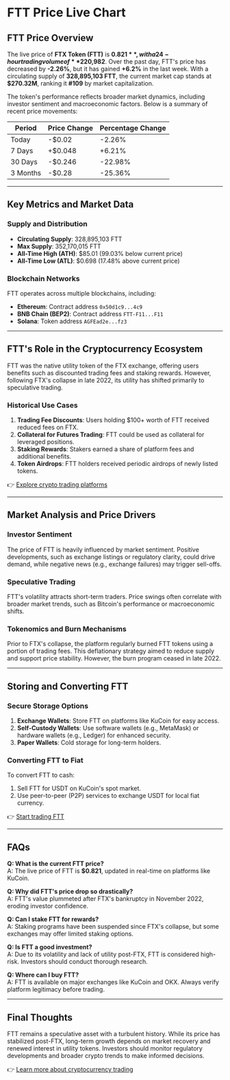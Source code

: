 # FTT Price Live Chart  

## FTT Price Overview  

The live price of **FTX Token (FTT)** is **$0.821**, with a 24-hour trading volume of **$220,982**. Over the past day, FTT's price has decreased by **-2.26%**, but it has gained **+6.2%** in the last week. With a circulating supply of **328,895,103 FTT**, the current market cap stands at **$270.32M**, ranking it **#109** by market capitalization.  

The token's performance reflects broader market dynamics, including investor sentiment and macroeconomic factors. Below is a summary of recent price movements:  

| Period      | Price Change | Percentage Change |
|-------------|--------------|-------------------|
| Today       | -$0.02       | -2.26%            |
| 7 Days      | +$0.048      | +6.21%            |
| 30 Days     | -$0.246      | -22.98%           |
| 3 Months    | -$0.28       | -25.36%           |

---

## Key Metrics and Market Data  

### Supply and Distribution  
- **Circulating Supply**: 328,895,103 FTT  
- **Max Supply**: 352,170,015 FTT  
- **All-Time High (ATH)**: $85.01 (99.03% below current price)  
- **All-Time Low (ATL)**: $0.698 (17.48% above current price)  

### Blockchain Networks  
FTT operates across multiple blockchains, including:  
- **Ethereum**: Contract address `0x50d1c9...4c9`  
- **BNB Chain (BEP2)**: Contract address `FTT-F11...F11`  
- **Solana**: Token address `AGFEad2e...fz3`  

---

## FTT's Role in the Cryptocurrency Ecosystem  

FTT was the native utility token of the FTX exchange, offering users benefits such as discounted trading fees and staking rewards. However, following FTX's collapse in late 2022, its utility has shifted primarily to speculative trading.  

### Historical Use Cases  
1. **Trading Fee Discounts**: Users holding $100+ worth of FTT received reduced fees on FTX.  
2. **Collateral for Futures Trading**: FTT could be used as collateral for leveraged positions.  
3. **Staking Rewards**: Stakers earned a share of platform fees and additional benefits.  
4. **Token Airdrops**: FTT holders received periodic airdrops of newly listed tokens.  

👉 [Explore crypto trading platforms](https://bit.ly/okx-bonus)  

---

## Market Analysis and Price Drivers  

### Investor Sentiment  
The price of FTT is heavily influenced by market sentiment. Positive developments, such as exchange listings or regulatory clarity, could drive demand, while negative news (e.g., exchange failures) may trigger sell-offs.  

### Speculative Trading  
FTT's volatility attracts short-term traders. Price swings often correlate with broader market trends, such as Bitcoin's performance or macroeconomic shifts.  

### Tokenomics and Burn Mechanisms  
Prior to FTX's collapse, the platform regularly burned FTT tokens using a portion of trading fees. This deflationary strategy aimed to reduce supply and support price stability. However, the burn program ceased in late 2022.  

---

## Storing and Converting FTT  

### Secure Storage Options  
1. **Exchange Wallets**: Store FTT on platforms like KuCoin for easy access.  
2. **Self-Custody Wallets**: Use software wallets (e.g., MetaMask) or hardware wallets (e.g., Ledger) for enhanced security.  
3. **Paper Wallets**: Cold storage for long-term holders.  

### Converting FTT to Fiat  
To convert FTT to cash:  
1. Sell FTT for USDT on KuCoin's spot market.  
2. Use peer-to-peer (P2P) services to exchange USDT for local fiat currency.  

👉 [Start trading FTT](https://bit.ly/okx-bonus)  

---

## FAQs  

**Q: What is the current FTT price?**  
A: The live price of FTT is **$0.821**, updated in real-time on platforms like KuCoin.  

**Q: Why did FTT's price drop so drastically?**  
A: FTT's value plummeted after FTX's bankruptcy in November 2022, eroding investor confidence.  

**Q: Can I stake FTT for rewards?**  
A: Staking programs have been suspended since FTX's collapse, but some exchanges may offer limited staking options.  

**Q: Is FTT a good investment?**  
A: Due to its volatility and lack of utility post-FTX, FTT is considered high-risk. Investors should conduct thorough research.  

**Q: Where can I buy FTT?**  
A: FTT is available on major exchanges like KuCoin and OKX. Always verify platform legitimacy before trading.  

---

## Final Thoughts  

FTT remains a speculative asset with a turbulent history. While its price has stabilized post-FTX, long-term growth depends on market recovery and renewed interest in utility tokens. Investors should monitor regulatory developments and broader crypto trends to make informed decisions.  

👉 [Learn more about cryptocurrency trading](https://bit.ly/okx-bonus)